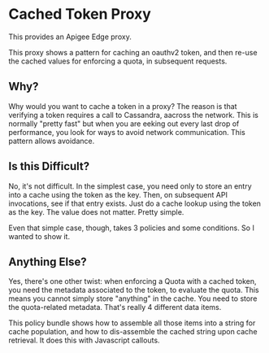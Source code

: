 # Cached Token Proxy

This provides an Apigee Edge proxy.  

This proxy shows a pattern for caching an oauthv2 token, 
and then re-use the cached values for enforcing a quota, 
in subsequent requests. 

## Why?

Why would you want to cache a token in a proxy?  The reason is that
verifying a token requires a call to Cassandra, aacross the network.
This is normally "pretty fast" but when you are eeking out every last
drop of performance, you look for ways to avoid network communication.
This pattern allows avoidance.

## Is this Difficult?

No, it's not difficult. In the simplest case, you need only to store an
entry into a cache using the token as the key.  Then, on subsequent API
invocations, see if that entry exists. Just do a cache lookup using the
token as the key.  The value does not matter. Pretty simple.

Even that simple case, though, takes 3 policies and some conditions. So I wanted to show it. 

## Anything Else? 

Yes, there's one other twist: when enforcing a Quota with a cached
token, you need the metadata associated to the token, to evaluate the
quota. This means you cannot simply store "anything" in the cache. You
need to store the quota-related metadata. That's really 4 different data items. 

This policy bundle shows how to assemble all those items into a string
for cache population, and how to dis-assemble the cached string upon
cache retrieval. It does this with Javascript callouts. 





